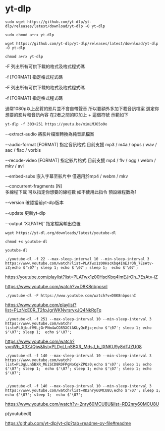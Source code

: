 yt-dlp
======


    sudo wget https://github.com/yt-dlp/yt-dlp/releases/latest/download/yt-dlp -O yt-dlp

    sudo chmod a+rx yt-dlp

    wget https://github.com/yt-dlp/yt-dlp/releases/latest/download/yt-dlp -O yt-dlp

    chmod a+rx yt-dlp

-F 	列出所有可供下載的格式及格式程式碼

-f [FORMAT] 	指定格式程式碼



-F 	列出所有可供下載的格式及格式程式碼

-f [FORMAT] 	指定格式程式碼

通常1080p以上品質的影片並不會自帶聲音
    所以要額外多加下載音訊檔案
    選定你想要的影片和音訊內容
    在2者之間的ID加上 + 這個符號
    示範如下

    yt-dlp -f 303+251 https://youtu.be/mimLMJO5o9o


--extract-audio 	將影片檔案轉換為純音訊檔案

--audio-format [FORMAT] 	指定音訊格式 目前支援 mp3 / m4a / opus / wav / aac / flac / vorbis

--recode-video [FORMAT] 	指定影片格式 目前支援 mp4 / flv / ogg / webm / mkv / avi

--embed-subs 	嵌入字幕至影片中 僅適用於mp4 / webm / mkv

--concurrent-fragments [N] 	
    多線程下載 可以指定你想要的線程數
    如不使用此指令 預設線程數為1

--version 	確認當前yt-dlp版本

--update 	更新yt-dlp

--output 'X:\[PATH]' 	指定檔案輸出位置




    wget https://yt-dl.org/downloads/latest/youtube-dl

    chmod +x youtube-dl

    youtube-dl

    ./youtube-dl -f 22 --max-sleep-interval 10 --min-sleep-interval 3 https://www.youtube.com/watch?list=PLATwx1z00HscKbq4ImEJrOh_7EsAtv-iZ;echo $'\07'; sleep 1; echo $'\07'; sleep 1;  echo $'\07'; 

https://youtube.com/playlist?list=PLATwx1z00HscKbq4ImEJrOh_7EsAtv-iZ

https://www.youtube.com/watch?v=D8K8nbposnI

    ./youtube-dl -F https://www.youtube.com/watch?v=D8K8nbposnI


https://www.youtube.com/playlist?list=PLzNcE0R_T2fpJgrWKNyrsryxJQ4NkRgTq

    ./youtube-dl -f 251 --max-sleep-interval 10 --min-sleep-interval 3 https://www.youtube.com/watch?list=PL0jbufV9LjGrPNm4wCO85XCtAKLyQcEjc;echo $'\07'; sleep 1; echo $'\07'; sleep 1;  echo $'\07'; 



https://www.youtube.com/watch?v=nWb_X3ZJQjw&list=PLDgLLnSBXR_MdsJ_b_lXNKU9y8dTJZU08

    ./youtube-dl -f 140 --max-sleep-interval 10 --min-sleep-interval 3 https://www.youtube.com/watch?list=PLDgLLnSBXR_MEiSCD8RDFPgNoCqkZPQz0;echo $'\07'; sleep 1; echo $'\07'; sleep 1;  echo $'\07'; sleep 1; echo $'\07'; sleep 1; echo $'\07';


    ./youtube-dl -f 140 --max-sleep-interval 10 --min-sleep-interval 3 https://www.youtube.com/watch?list=RD2nry60MCU8U;echo $'\07'; sleep 1; echo $'\07'; sleep 1;  echo $'\07'; 

https://www.youtube.com/watch?v=2nry60MCU8U&list=RD2nry60MCU8U


p(youtubedl)


https://github.com/yt-dlp/yt-dlp?tab=readme-ov-file#readme

